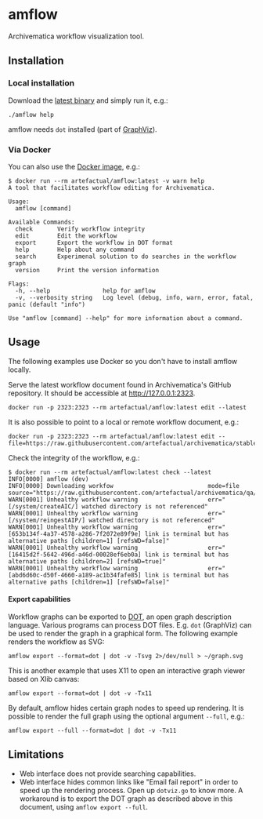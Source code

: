 # amflow

Archivematica workflow visualization tool.

## Installation

### Local installation

Download the [latest binary][0] and simply run it, e.g.:

    ./amflow help

amflow needs `dot` installed (part of [GraphViz](https://www.graphviz.org/)).

### Via Docker

You can also use the [Docker image][1], e.g.:

    $ docker run --rm artefactual/amflow:latest -v warn help
    A tool that facilitates workflow editing for Archivematica.

    Usage:
      amflow [command]

    Available Commands:
      check       Verify workflow integrity
      edit        Edit the workflow
      export      Export the workflow in DOT format
      help        Help about any command
      search      Experimenal solution to do searches in the workflow graph
      version     Print the version information

    Flags:
      -h, --help               help for amflow
      -v, --verbosity string   Log level (debug, info, warn, error, fatal, panic (default "info")

    Use "amflow [command] --help" for more information about a command.

## Usage

The following examples use Docker so you don't have to install amflow locally.

Serve the latest workflow document found in Archivematica's GitHub repository. It should be accessible at http://127.0.0.1:2323.

    docker run -p 2323:2323 --rm artefactual/amflow:latest edit --latest

It is also possible to point to a local or remote workflow document, e.g.:

    docker run -p 2323:2323 --rm artefactual/amflow:latest edit --file=https://raw.githubusercontent.com/artefactual/archivematica/stable/1.10.x/src/MCPServer/lib/assets/workflow.json

Check the integrity of the workflow, e.g.:

    $ docker run --rm artefactual/amflow:latest check --latest
    INFO[0000] amflow (dev)
    INFO[0000] Downloading workfow                           mode=file source="https://raw.githubusercontent.com/artefactual/archivematica/qa/1.x/src/MCPServer/lib/assets/workflow.json"
    WARN[0001] Unhealthy workflow warning                    err="[/system/createAIC/] watched directory is not referenced"
    WARN[0001] Unhealthy workflow warning                    err="[/system/reingestAIP/] watched directory is not referenced"
    WARN[0001] Unhealthy workflow warning                    err="[653b134f-4a37-4578-a286-7f2072e89f9e] link is terminal but has alternative paths [children=1] [refsWD=false]"
    WARN[0001] Unhealthy workflow warning                    err="[16415d2f-5642-496d-a46d-00028ef6eb0a] link is terminal but has alternative paths [children=2] [refsWD=true]"
    WARN[0001] Unhealthy workflow warning                    err="[abd6d60c-d50f-4660-a189-ac1b34fafe85] link is terminal but has alternative paths [children=1] [refsWD=false]"

#### Export capabilities

Workflow graphs can be exported to [DOT][2], an open graph description language. Various programs can process DOT files. E.g. `dot` (GraphViz) can be used to render the graph in a graphical form. The following example renders the workflow as SVG:

    amflow export --format=dot | dot -v -Tsvg 2>/dev/null > ~/graph.svg

This is another example that uses X11 to open an interactive graph viewer based on Xlib canvas:

    amflow export --format=dot | dot -v -Tx11

By default, amflow hides certain graph nodes to speed up rendering. It is possible to render the full graph using the optional argument `--full`, e.g.:

    amflow export --full --format=dot | dot -v -Tx11

## Limitations

* Web interface does not provide searching capabilities.
* Web interface hides common links like "Email fail report" in order to speed up the rendering process. Open up `dotviz.go` to know more. A workaround is to export the DOT graph as described above in this document, using `amflow export --full`.

[0]: https://github.com/artefactual-labs/amflow/releases/latest
[1]: https://hub.docker.com/r/artefactual/amflow/tags
[2]: https://en.wikipedia.org/wiki/DOT_(graph_description_language)
